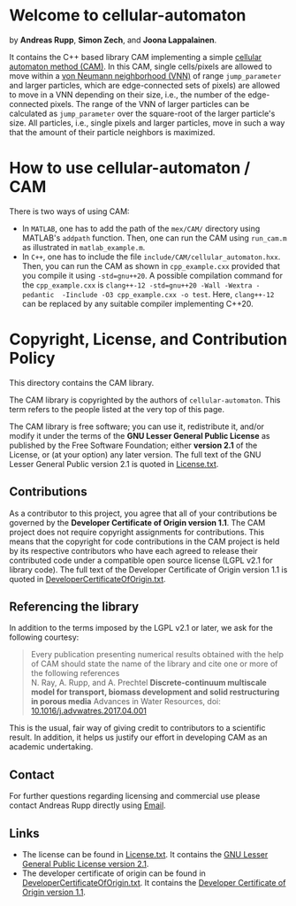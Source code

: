 # Welcome to cellular-automaton

by **Andreas Rupp**, **Simon Zech**, and **Joona Lappalainen**.

It contains the C++ based library CAM implementing a simple [cellular automaton method (CAM)](
https://en.wikipedia.org/wiki/Cellular_automaton). In this CAM, single cells/pixels are allowed to
move within a [von Neumann neighborhood (VNN)](
https://en.wikipedia.org/wiki/Von_Neumann_neighborhood) of range `jump_parameter` and larger
particles, which are edge-connected sets of pixels) are allowed to move in a VNN depending on their
size, i.e., the number of the edge-connected pixels. The range of the VNN of larger particles can be
calculated as `jump_parameter` over the square-root of the larger particle's size. All particles,
i.e., single pixels and larger particles, move in such a way that the amount of their particle
neighbors is maximized.


# How to use cellular-automaton / CAM

There is two ways of using CAM:

- In `MATLAB`, one has to add the path of the `mex/CAM/` directory using MATLAB's `addpath`
  function. Then, one can run the CAM using `run_cam.m` as illustrated in `matlab_example.m`.
- In `C++`, one has to include the file `include/CAM/cellular_automaton.hxx`. Then, you can run the
  CAM as shown in `cpp_example.cxx` provided that you compile it using `-std=gnu++20`. A possible
  compilation command for the `cpp_example.cxx` is `clang++-12 -std=gnu++20 -Wall -Wextra -pedantic 
  -Iinclude -O3 cpp_example.cxx -o test`. Here, `clang++-12` can be replaced by any suitable
  compiler implementing C++20.


# Copyright, License, and Contribution Policy

This directory contains the CAM library.

The CAM library is copyrighted by the authors of `cellular-automaton`. This term refers to the
people listed at the very top of this page.

The CAM library is free software; you can use it, redistribute it, and/or modify it under the terms
of the <b>GNU Lesser General Public License</b> as published by the Free Software Foundation; either
<b>version 2.1</b> of the License, or (at your option) any later version. The full text of the GNU
Lesser General Public version 2.1 is quoted in [License.txt](License.txt).


## Contributions

As a contributor to this project, you agree that all of your contributions be governed by the
<b>Developer Certificate of Origin version 1.1</b>. The CAM project does not require copyright
assignments for contributions. This means that the copyright for code contributions in the CAM
project is held by its respective contributors who have each agreed to release their contributed
code under a compatible open source license (LGPL v2.1 for library code). The full text of the 
Developer Certificate of Origin version 1.1 is quoted in [DeveloperCertificateOfOrigin.txt](
DeveloperCertificateOfOrigin.txt).


## Referencing the library

In addition to the terms imposed by the LGPL v2.1 or later, we ask for the following courtesy:

> Every publication presenting numerical results obtained with the help of CAM should state the name
> of the library and cite one or more of the following references  
> N. Ray, A. Rupp, and A. Prechtel
> **Discrete-continuum multiscale model for transport, biomass development and solid restructuring
  in porous media**
> Advances in Water Resources, doi: [10.1016/j.advwatres.2017.04.001](
  https://doi.org/10.1016/j.advwatres.2017.04.001)

This is the usual, fair way of giving credit to contributors to a scientific result. In addition, it
helps us justify our effort in developing CAM as an academic undertaking.


## Contact

For further questions regarding licensing and commercial use please contact Andreas Rupp directly
using [Email](mailto:info@rupp.ink).


## Links

- The license can be found in [License.txt](License.txt). It contains the [GNU Lesser General Public
License version 2.1](https://www.gnu.org/licenses/old-licenses/lgpl-2.1.en.html).
- The developer certificate of origin can be found in 
[DeveloperCertificateOfOrigin.txt](DeveloperCertificateOfOrigin.txt). It contains the [Developer 
Certificate of Origin version 1.1](https://developercertificate.org/).
